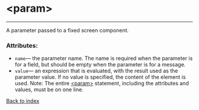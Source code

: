# \<param>

---

A parameter passed to a fixed screen component.

### Attributes:
* `name`&mdash; the parameter name. The name is required when the parameter is for a field, but should be empty when the parameter is for a message.
* `value`&mdash; an expression that is evaluated, with the result used as the parameter value. If no value is specified, the content of the element is used. Note: The entire [\<param>](./param.md) statement, including the attributes and values, must be on one line.

[Back to index](./README.md)